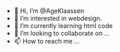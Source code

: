 - 👋 Hi, I’m @AgeKlaassen
- 👀 I’m interested in webdesign.
- 🌱 I’m currently learning html code
- 💞️ I’m looking to collaborate on ...
- 📫 How to reach me ...

<!---
AgeKlaassen/AgeKlaassen is a ✨ special ✨ repository because its `README.md` (this file) appears on your GitHub profile.
You can click the Preview link to take a look at your changes.
--->

